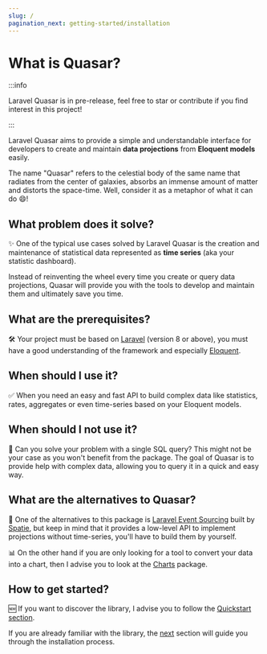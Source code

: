 ```yaml
---
slug: /
pagination_next: getting-started/installation
---
```


# What is Quasar?

:::info

Laravel Quasar is in pre-release, feel free to star or contribute if you find interest in this project!

:::

Laravel Quasar aims to provide a simple and understandable interface for developers to create and maintain **data projections** from **Eloquent models** easily.

The name "Quasar" refers to the celestial body of the same name that radiates from the center of galaxies, absorbs an immense amount of matter and distorts the space-time. Well, consider it as a metaphor of what it can do 😄!

## What problem does it solve?

✨ One of the typical use cases solved by Laravel Quasar is the creation and maintenance of statistical data represented as **time series** (aka your statistic dashboard).

Instead of reinventing the wheel every time you create or query data projections, Quasar will provide you with the tools to develop and maintain them and ultimately save you time.

## What are the prerequisites?

🛠 Your project must be based on [Laravel](https://laravel.com) (version 8 or above), you must have a good understanding of the framework and especially [Eloquent](https://laravel.com/docs/8.x/eloquent).

## When should I use it?

✅ When you need an easy and fast API to build complex data like statistics, rates, aggregates or even time-series based on your Eloquent models.

## When should I not use it?

🚫 Can you solve your problem with a single SQL query? This might not be your case as you won't benefit from the package. The goal of Quasar is to provide help with complex data, allowing you to query it in a quick and easy way.

## What are the alternatives to Quasar?

💎 One of the alternatives to this package is [Laravel Event Sourcing](https://github.com/spatie/laravel-event-sourcing) built by [Spatie](https://spatie.be), but keep in mind that it provides a low-level API to implement projections without time-series, you'll have to build them by yourself.

📊 On the other hand if you are only looking for a tool to convert your data into a chart, then I advise you to look at the [Charts](https://github.com/Chartisan/Charts) package.

## How to get started?

🆕 If you want to discover the library, I advise you to follow the [Quickstart section](/quickstart).

If you are already familiar with the library, the [next](/getting-started/installation) section will guide you through the installation process.
